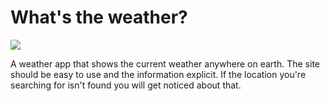 # What's the weather?

![](https://media.giphy.com/media/hWvk9iUU4uBBeyBq0k/giphy.gif)

A weather app that shows the current weather anywhere on earth. The site should be easy to use and the information explicit.
If the location you're searching for isn't found you will get noticed about that.
